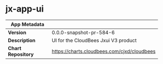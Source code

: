 # jx-app-ui

|App Metadata||
|---|---|
| **Version** | 0.0.0-snapshot-pr-584-6 |
| **Description** | UI for the CloudBees Jxui V3 product |
| **Chart Repository** | https://charts.cloudbees.com/cjxd/cloudbees |
